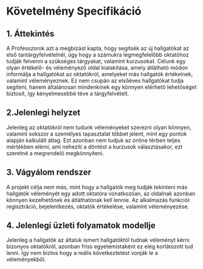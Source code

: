 # Követelmény Specifikáció
## 1. Áttekintés
A Professzorok azt a megbízást kapta, hogy segítsék az új hallgatókat az első tantárgyfelvételnél, úgy hogy a számukra 
legmegfelelőbb oktatóhoz tudják felvenni a szükséges tárgyakat, valamint kurzusokat. Célunk egy olyan értékelő- és véleményező oldal kialakítása, amely átlátható módon informálja a hallgatókat az oktatókról, amelyeket más hallgatók értékelnek, valamint véleményeznek. Ez nem csupán az elsőéves hallgatókat tudja segíteni, hanem általánosan mindenkinek egy könnyen elérhető lehetőséget biztosít, így kényelmesebbé téve a tárgyfelvételt.

## 2.Jelenlegi helyzet
Jelenleg az oktatókról nem tudunk véleményeket szerezni olyan könnyen, valamint sokszor a személyes tapasztalat többet jelent, mint 
egy pontok alapján kalkulált átlag. Ezt azonban nem tudjuk az online térben teljes mértékben elérni, ami nehezíti a döntést a kurzusok választásakor, ezt szeretné a megrendelő megkönnyíteni. 

## 3. Vágyálom rendszer
A projekt célja nem más, mint hogy a hallgatók meg tudják tekinteni más hallgatók véleményét egy adott oktatóra vonatkozóan, az oldalnak
azonban könnyen kezelhetőnek és átláthatónak kell lennie. Az alkalmazás funkciói: regisztráció, bejelentkezés, oktatók értékelése, valamint 
véleményezése.

## 4. Jelenlegi üzleti folyamatok modellje
Jelenleg a hallgatók az általuk ismert hallgatóktól tudnak véleményt kérni bizonyos oktatókról, azonban friss egyetemistaként ez elég korlátozott tud lenni. Így nem biztos hogy a reális következtetést vonják le a véleményekből.
